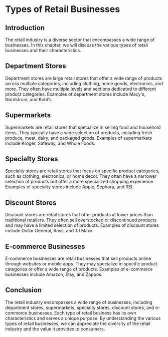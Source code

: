 Types of Retail Businesses
================================================================

Introduction
------------

The retail industry is a diverse sector that encompasses a wide range of businesses. In this chapter, we will discuss the various types of retail businesses and their characteristics.

Department Stores
-----------------

Department stores are large retail stores that offer a wide range of products across multiple categories, including clothing, home goods, electronics, and more. They often have multiple levels and sections dedicated to different product categories. Examples of department stores include Macy's, Nordstrom, and Kohl's.

Supermarkets
------------

Supermarkets are retail stores that specialize in selling food and household items. They typically have a wide selection of products, including fresh produce, meat, dairy, and packaged goods. Examples of supermarkets include Kroger, Safeway, and Whole Foods.

Specialty Stores
----------------

Specialty stores are retail stores that focus on specific product categories, such as clothing, electronics, or home decor. They often have a narrower selection of products but offer a more specialized shopping experience. Examples of specialty stores include Apple, Sephora, and REI.

Discount Stores
---------------

Discount stores are retail stores that offer products at lower prices than traditional retailers. They often sell overstocked or discontinued products and may have a limited selection of products. Examples of discount stores include Dollar General, Ross, and TJ Maxx.

E-commerce Businesses
---------------------

E-commerce businesses are retail businesses that sell products online through websites or mobile apps. They may specialize in specific product categories or offer a wide range of products. Examples of e-commerce businesses include Amazon, Etsy, and Zappos.

Conclusion
----------

The retail industry encompasses a wide range of businesses, including department stores, supermarkets, specialty stores, discount stores, and e-commerce businesses. Each type of retail business has its own characteristics and serves a unique purpose. By understanding the various types of retail businesses, we can appreciate the diversity of the retail industry and the value it provides to consumers.
